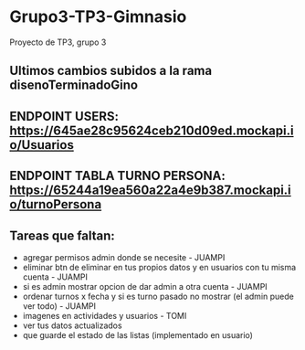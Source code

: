 # Grupo3-TP3-Gimnasio
Proyecto de TP3, grupo 3
## Ultimos cambios subidos a la rama disenoTerminadoGino
## ENDPOINT USERS: https://645ae28c95624ceb210d09ed.mockapi.io/Usuarios
## ENDPOINT TABLA TURNO PERSONA: https://65244a19ea560a22a4e9b387.mockapi.io/turnoPersona

## Tareas que faltan:  

- agregar permisos admin donde se necesite - JUAMPI
- eliminar btn de eliminar en tus propios datos y en usuarios con tu misma cuenta - JUAMPI
- si es admin mostrar opcion de dar admin a otra cuenta - JUAMPI
- ordenar turnos x fecha y si es turno pasado no mostrar (el admin puede ver todo) - JUAMPI
- imagenes en actividades y usuarios - TOMI
- ver tus datos actualizados
- que guarde el estado de las listas (implementado en usuario)
